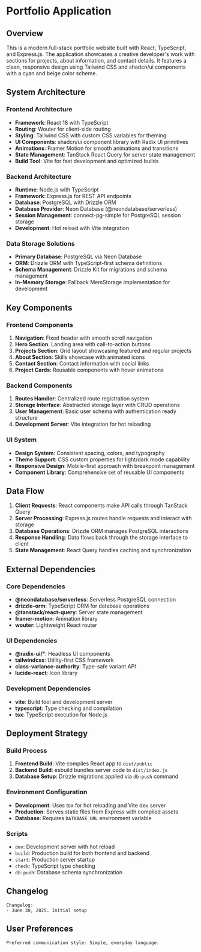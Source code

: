# Portfolio Application

## Overview

This is a modern full-stack portfolio website built with React, TypeScript, and Express.js. The application showcases a creative developer's work with sections for projects, about information, and contact details. It features a clean, responsive design using Tailwind CSS and shadcn/ui components with a cyan and beige color scheme.

## System Architecture

### Frontend Architecture
- **Framework**: React 18 with TypeScript
- **Routing**: Wouter for client-side routing
- **Styling**: Tailwind CSS with custom CSS variables for theming
- **UI Components**: shadcn/ui component library with Radix UI primitives
- **Animations**: Framer Motion for smooth animations and transitions
- **State Management**: TanStack React Query for server state management
- **Build Tool**: Vite for fast development and optimized builds

### Backend Architecture
- **Runtime**: Node.js with TypeScript
- **Framework**: Express.js for REST API endpoints
- **Database**: PostgreSQL with Drizzle ORM
- **Database Provider**: Neon Database (@neondatabase/serverless)
- **Session Management**: connect-pg-simple for PostgreSQL session storage
- **Development**: Hot reload with Vite integration

### Data Storage Solutions
- **Primary Database**: PostgreSQL via Neon Database
- **ORM**: Drizzle ORM with TypeScript-first schema definitions
- **Schema Management**: Drizzle Kit for migrations and schema management
- **In-Memory Storage**: Fallback MemStorage implementation for development

## Key Components

### Frontend Components
1. **Navigation**: Fixed header with smooth scroll navigation
2. **Hero Section**: Landing area with call-to-action buttons
3. **Projects Section**: Grid layout showcasing featured and regular projects
4. **About Section**: Skills showcase with animated icons
5. **Contact Section**: Contact information with social links
6. **Project Cards**: Reusable components with hover animations

### Backend Components
1. **Routes Handler**: Centralized route registration system
2. **Storage Interface**: Abstracted storage layer with CRUD operations
3. **User Management**: Basic user schema with authentication ready structure
4. **Development Server**: Vite integration for hot reloading

### UI System
- **Design System**: Consistent spacing, colors, and typography
- **Theme Support**: CSS custom properties for light/dark mode capability
- **Responsive Design**: Mobile-first approach with breakpoint management
- **Component Library**: Comprehensive set of reusable UI components

## Data Flow

1. **Client Requests**: React components make API calls through TanStack Query
2. **Server Processing**: Express.js routes handle requests and interact with storage
3. **Database Operations**: Drizzle ORM manages PostgreSQL interactions
4. **Response Handling**: Data flows back through the storage interface to client
5. **State Management**: React Query handles caching and synchronization

## External Dependencies

### Core Dependencies
- **@neondatabase/serverless**: Serverless PostgreSQL connection
- **drizzle-orm**: TypeScript ORM for database operations
- **@tanstack/react-query**: Server state management
- **framer-motion**: Animation library
- **wouter**: Lightweight React router

### UI Dependencies
- **@radix-ui/***: Headless UI components
- **tailwindcss**: Utility-first CSS framework
- **class-variance-authority**: Type-safe variant API
- **lucide-react**: Icon library

### Development Dependencies
- **vite**: Build tool and development server
- **typescript**: Type checking and compilation
- **tsx**: TypeScript execution for Node.js

## Deployment Strategy

### Build Process
1. **Frontend Build**: Vite compiles React app to `dist/public`
2. **Backend Build**: esbuild bundles server code to `dist/index.js`
3. **Database Setup**: Drizzle migrations applied via `db:push` command

### Environment Configuration
- **Development**: Uses tsx for hot reloading and Vite dev server
- **Production**: Serves static files from Express with compiled assets
- **Database**: Requires `DATABASE_URL` environment variable

### Scripts
- `dev`: Development server with hot reload
- `build`: Production build for both frontend and backend
- `start`: Production server startup
- `check`: TypeScript type checking
- `db:push`: Database schema synchronization

## Changelog

```
Changelog:
- June 30, 2025. Initial setup
```

## User Preferences

```
Preferred communication style: Simple, everyday language.
```